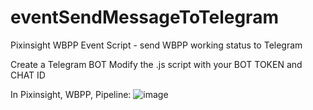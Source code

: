 # eventSendMessageToTelegram
Pixinsight WBPP Event Script  - send WBPP working status to Telegram 

Create a Telegram BOT
Modify the .js script with your BOT TOKEN and CHAT ID

In Pixinsight, WBPP, Pipeline:
![image](https://github.com/user-attachments/assets/3a2e2ed4-d2c1-44ca-a1de-2009e150c9d8)

